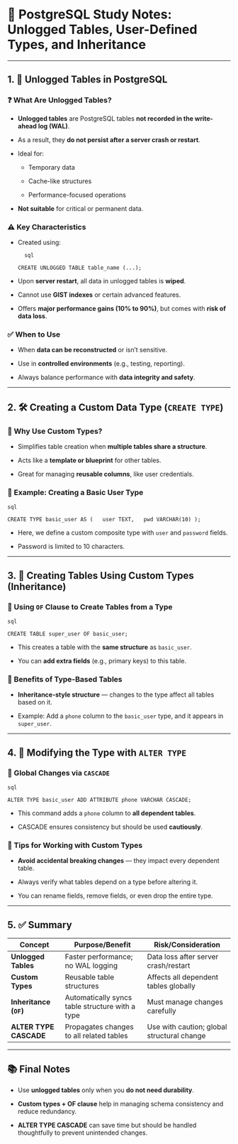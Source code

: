 # 📘 PostgreSQL Study Notes: Unlogged Tables, User-Defined Types, and Inheritance

---

## 1. 🚀 Unlogged Tables in PostgreSQL

### ❓ What Are Unlogged Tables?

- **Unlogged tables** are PostgreSQL tables **not recorded in the write-ahead log (WAL)**.
    
- As a result, they **do not persist after a server crash or restart**.
    
- Ideal for:
    
    - Temporary data
        
    - Cache-like structures
        
    - Performance-focused operations
        
- **Not suitable** for critical or permanent data.
    

### ⚠️ Key Characteristics

- Created using:
    
		sql
    
    `CREATE UNLOGGED TABLE table_name (...);`
    
- Upon **server restart**, all data in unlogged tables is **wiped**.
    
- Cannot use **GIST indexes** or certain advanced features.
    
- Offers **major performance gains (10% to 90%)**, but comes with **risk of data loss**.
    

### ✅ When to Use

- When **data can be reconstructed** or isn’t sensitive.
    
- Use in **controlled environments** (e.g., testing, reporting).
    
- Always balance performance with **data integrity and safety**.
    

---

## 2. 🛠 Creating a Custom Data Type (`CREATE TYPE`)

### 🎯 Why Use Custom Types?

- Simplifies table creation when **multiple tables share a structure**.
    
- Acts like a **template or blueprint** for other tables.
    
- Great for managing **reusable columns**, like user credentials.
    

### 🧱 Example: Creating a Basic User Type

	sql

`CREATE TYPE basic_user AS (   user TEXT,   pwd VARCHAR(10) );`

- Here, we define a custom composite type with `user` and `password` fields.
    
- Password is limited to 10 characters.
    

---

## 3. 🧬 Creating Tables Using Custom Types (Inheritance)

### 🧩 Using `OF` Clause to Create Tables from a Type

	sql

`CREATE TABLE super_user OF basic_user;`

- This creates a table with the **same structure** as `basic_user`.
    
- You can **add extra fields** (e.g., primary keys) to this table.
    

### 🧠 Benefits of Type-Based Tables

- **Inheritance-style structure** — changes to the type affect all tables based on it.
    
- Example: Add a `phone` column to the `basic_user` type, and it appears in `super_user`.
    

---

## 4. 🧪 Modifying the Type with `ALTER TYPE`

### 🔄 Global Changes via `CASCADE`

	sql

`ALTER TYPE basic_user ADD ATTRIBUTE phone VARCHAR CASCADE;`

- This command adds a `phone` column to **all dependent tables**.
    
- CASCADE ensures consistency but should be used **cautiously**.
    

### 🧼 Tips for Working with Custom Types

- **Avoid accidental breaking changes** — they impact every dependent table.
    
- Always verify what tables depend on a type before altering it.
    
- You can rename fields, remove fields, or even drop the entire type.
    

---

## 5. ✅ Summary

|Concept|Purpose/Benefit|Risk/Consideration|
|---|---|---|
|**Unlogged Tables**|Faster performance; no WAL logging|Data loss after server crash/restart|
|**Custom Types**|Reusable table structures|Affects all dependent tables globally|
|**Inheritance (`OF`)**|Automatically syncs table structure with a type|Must manage changes carefully|
|**ALTER TYPE CASCADE**|Propagates changes to all related tables|Use with caution; global structural change|

---

## 📚 Final Notes

- Use **unlogged tables** only when you **do not need durability**.
    
- **Custom types + OF clause** help in managing schema consistency and reduce redundancy.
    
- **ALTER TYPE CASCADE** can save time but should be handled thoughtfully to prevent unintended changes.
